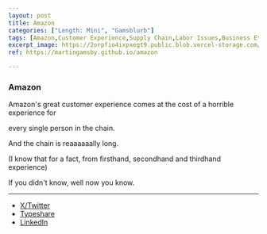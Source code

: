 ```yaml
---
layout: post
title: Amazon
categories: ["Length: Mini", "Gamsblurb"]
tags: [Amazon,Customer Experience,Supply Chain,Labor Issues,Business Ethics,Consumerism,Civilisation,Globalisation,Gamsblurb]
excerpt_image: https://2orpfio4ixpxegt9.public.blob.vercel-storage.com/post/cm1r1r3sk0017l50ch4yysm96/images/8f37f3cb-666f-4bbf-8d75-2814a83edd32-ubPr86b6Cfp4gXHSvCAfIY3itTdud0.png
ref: https://martingamsby.github.io/amazon

---
```


### **Amazon**

Amazon's great customer experience comes at the cost of a horrible experience for

every
single
person
in the 
chain.

And the chain is reaaaaaally long.

(I know that for a fact, from firsthand, secondhand and thirdhand experience)

If you didn't know, well now you know.

---

- [X/Twitter](https://x.com/Martin_Gamsby/status/1841253829087494618)
- [Typeshare](https://typeshare.co/martingamsby/posts/amazon)
- [LinkedIn](https://www.linkedin.com/posts/martingamsby_activity-7247019959518642176-PdvP?utm_source=share&utm_medium=member_desktop)

